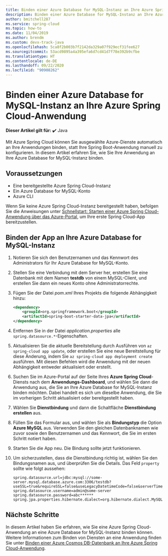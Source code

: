 ```yaml
---
title: Binden einer Azure Database for MySQL-Instanz an Ihre Azure Spring Cloud-Anwendung
description: Binden einer Azure Database for MySQL-Instanz an Ihre Azure Spring Cloud-Anwendung
author: bmitchell287
ms.service: spring-cloud
ms.topic: how-to
ms.date: 11/04/2019
ms.author: brendm
ms.custom: devx-track-java
ms.openlocfilehash: 5ca8f2b003b7f2142da329a07f929ecf31fee627
ms.sourcegitcommit: 53acd9895a4a395efa6d7cd41d7f78e392b9cfbe
ms.translationtype: HT
ms.contentlocale: de-DE
ms.lasthandoff: 09/22/2020
ms.locfileid: "90908262"
---
```

# <a name="bind-an-azure-database-for-mysql-instance-to-your-azure-spring-cloud-application"></a>Binden einer Azure Database for MySQL-Instanz an Ihre Azure Spring Cloud-Anwendung 

**Dieser Artikel gilt für:** ✔️ Java

Mit Azure Spring Cloud können Sie ausgewählte Azure-Dienste automatisch an Ihre Anwendungen binden, statt Ihre Spring Boot-Anwendung manuell zu konfigurieren. In diesem Artikel erfahren Sie, wie Sie Ihre Anwendung an Ihre Azure Database for MySQL-Instanz binden.

## <a name="prerequisites"></a>Voraussetzungen

* Eine bereitgestellte Azure Spring Cloud-Instanz
* Ein Azure Database for MySQL-Konto
* Azure CLI

Wenn Sie keine Azure Spring Cloud-Instanz bereitgestellt haben, befolgen Sie die Anweisungen unter [Schnellstart: Starten einer Azure Spring Cloud-Anwendung über das Azure-Portal](spring-cloud-quickstart.md), um Ihre erste Spring Cloud-App bereitzustellen.

## <a name="bind-your-app-to-your-azure-database-for-mysql-instance"></a>Binden der App an Ihre Azure Database for MySQL-Instanz

1. Notieren Sie sich den Benutzernamen und das Kennwort des Administrators für Ihr Azure Database for MySQL-Konto. 

1. Stellen Sie eine Verbindung mit dem Server her, erstellen Sie eine Datenbank mit dem Namen **testdb** von einem MySQL-Client, und erstellen Sie dann ein neues Konto ohne Administratorrechte.

1. Fügen Sie der Datei *pom.xml* Ihres Projekts die folgende Abhängigkeit hinzu:

    ```xml
    <dependency>
        <groupId>org.springframework.boot</groupId>
        <artifactId>spring-boot-starter-data-jpa</artifactId>
    </dependency>
    ```
1. Entfernen Sie in der Datei *application.properties* alle `spring.datasource.*`-Eigenschaften.

1. Aktualisieren Sie die aktuelle Bereitstellung durch Ausführen von `az spring-cloud app update`, oder erstellen Sie eine neue Bereitstellung für diese Änderung, indem Sie `az spring-cloud app deployment create` ausführen.  Mit diesen Befehlen wird die Anwendung mit der neuen Abhängigkeit entweder aktualisiert oder erstellt.

1. Suchen Sie im Azure-Portal auf der Seite Ihres **Azure Spring Cloud**-Diensts nach dem **Anwendungs-Dashboard**, und wählen Sie dann die Anwendung aus, die Sie an Ihre Azure Database for MySQL-Instanz binden möchten.  Dabei handelt es sich um dieselbe Anwendung, die Sie im vorherigen Schritt aktualisiert oder bereitgestellt haben. 

1. Wählen Sie **Dienstbindung** und dann die Schaltfläche **Dienstbindung erstellen** aus. 

1. Füllen Sie das Formular aus, und wählen Sie als **Bindungstyp** die Option **Azure MySQL** aus. Verwenden Sie den gleichen Datenbanknamen wie zuvor sowie den Benutzernamen und das Kennwort, die Sie im ersten Schritt notiert haben.

1. Starten Sie die App neu. Die Bindung sollte jetzt funktionieren.

1. Um sicherzustellen, dass die Dienstbindung richtig ist, wählen Sie den Bindungsnamen aus, und überprüfen Sie die Details. Das Feld `property` sollte wie folgt aussehen:
    ```
    spring.datasource.url=jdbc:mysql://some-server.mysql.database.azure.com:3306/testdb?useSSL=true&requireSSL=false&useLegacyDatetimeCode=false&serverTimezone=UTC
    spring.datasource.username=admin@some-server
    spring.datasource.password=abc******
    spring.jpa.properties.hibernate.dialect=org.hibernate.dialect.MySQL5InnoDBDialect
    ```

## <a name="next-steps"></a>Nächste Schritte

In diesem Artikel haben Sie erfahren, wie Sie eine Azure Spring Cloud-Anwendung an eine Azure Database for MySQL-Instanz binden können. Weitere Informationen zum Binden von Diensten an eine Anwendung finden Sie unter [Binden einer Azure Cosmos DB-Datenbank an Ihre Azure Spring Cloud-Anwendung](spring-cloud-tutorial-bind-cosmos.md).
